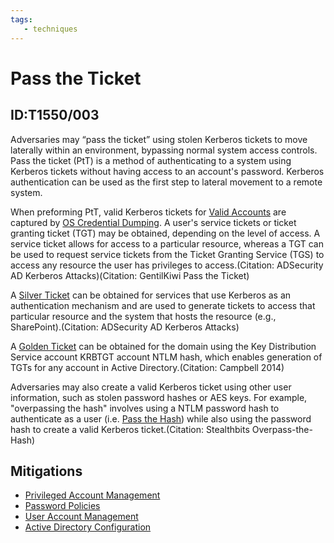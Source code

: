 ```yaml
---
tags:
   - techniques
---
```

# Pass the Ticket
## ID:T1550/003
Adversaries may “pass the ticket” using stolen Kerberos tickets to move laterally within an environment, bypassing normal system access controls. Pass the ticket (PtT) is a method of authenticating to a system using Kerberos tickets without having access to an account's password. Kerberos authentication can be used as the first step to lateral movement to a remote system.

When preforming PtT, valid Kerberos tickets for [Valid Accounts](/mitre/techniques/T1078) are captured by [OS Credential Dumping](/mitre/techniques/T1003). A user's service tickets or ticket granting ticket (TGT) may be obtained, depending on the level of access. A service ticket allows for access to a particular resource, whereas a TGT can be used to request service tickets from the Ticket Granting Service (TGS) to access any resource the user has privileges to access.(Citation: ADSecurity AD Kerberos Attacks)(Citation: GentilKiwi Pass the Ticket)

A [Silver Ticket](/mitre/techniques/T1558/002) can be obtained for services that use Kerberos as an authentication mechanism and are used to generate tickets to access that particular resource and the system that hosts the resource (e.g., SharePoint).(Citation: ADSecurity AD Kerberos Attacks)

A [Golden Ticket](/mitre/techniques/T1558/001) can be obtained for the domain using the Key Distribution Service account KRBTGT account NTLM hash, which enables generation of TGTs for any account in Active Directory.(Citation: Campbell 2014)

Adversaries may also create a valid Kerberos ticket using other user information, such as stolen password hashes or AES keys. For example, "overpassing the hash" involves using a NTLM password hash to authenticate as a user (i.e. [Pass the Hash](/mitre/techniques/T1550/002)) while also using the password hash to create a valid Kerberos ticket.(Citation: Stealthbits Overpass-the-Hash)
## Mitigations
* [Privileged Account Management](/mitre/mitigations/M1026)
* [Password Policies](/mitre/mitigations/M1027)
* [User Account Management](/mitre/mitigations/M1018)
* [Active Directory Configuration](/mitre/mitigations/M1015)
